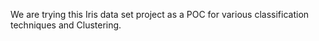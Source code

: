 We are trying this Iris data set project as a POC for various classification techniques and Clustering.
